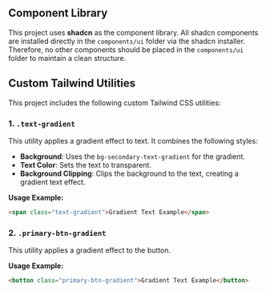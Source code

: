 ## Component Library

This project uses **shadcn** as the component library. All shadcn components are installed directly in the `components/ui` folder via the shadcn installer. Therefore, no other components should be placed in the `components/ui` folder to maintain a clean structure.

## Custom Tailwind Utilities

This project includes the following custom Tailwind CSS utilities:

### 1. `.text-gradient`
This utility applies a gradient effect to text. It combines the following styles:
- **Background**: Uses the `bg-secondary-text-gradient` for the gradient.
- **Text Color**: Sets the text to transparent.
- **Background Clipping**: Clips the background to the text, creating a gradient text effect.

**Usage Example:**
```html
<span class="text-gradient">Gradient Text Example</span>
```

### 2. `.primary-btn-gradient`
This utility applies a gradient effect to the button.

**Usage Example:**
```html
<button class="primary-btn-gradient">Gradient Text Example</button>